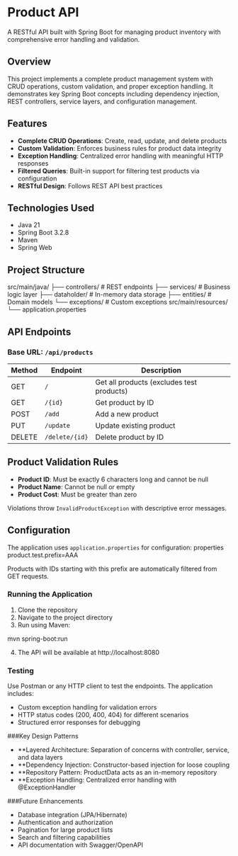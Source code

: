 # Product API

A RESTful API built with Spring Boot for managing product inventory with comprehensive error handling and validation.

## Overview

This project implements a complete product management system with CRUD operations, custom validation, and proper exception handling. It demonstrates key Spring Boot concepts including dependency injection, REST controllers, service layers, and configuration management.

## Features

- **Complete CRUD Operations**: Create, read, update, and delete products
- **Custom Validation**: Enforces business rules for product data integrity
- **Exception Handling**: Centralized error handling with meaningful HTTP responses
- **Filtered Queries**: Built-in support for filtering test products via configuration
- **RESTful Design**: Follows REST API best practices

## Technologies Used

- Java 21
- Spring Boot 3.2.8
- Maven
- Spring Web

## Project Structure

src/main/java/
├── controllers/       # REST endpoints
├── services/          # Business logic layer
├── dataholder/        # In-memory data storage
├── entities/          # Domain models
└── exceptions/        # Custom exceptions
src/main/resources/
└── application.properties

## API Endpoints

### Base URL: `/api/products`

| Method | Endpoint | Description |
|--------|----------|-------------|
| GET | `/` | Get all products (excludes test products) |
| GET | `/{id}` | Get product by ID |
| POST | `/add` | Add a new product |
| PUT | `/update` | Update existing product |
| DELETE | `/delete/{id}` | Delete product by ID |

## Product Validation Rules

- **Product ID**: Must be exactly 6 characters long and cannot be null
- **Product Name**: Cannot be null or empty
- **Product Cost**: Must be greater than zero

Violations throw `InvalidProductException` with descriptive error messages.

## Configuration

The application uses `application.properties` for configuration:
properties 
product.test.prefix=AAA 

Products with IDs starting with this prefix are automatically filtered from GET requests.

### Running the Application

1. Clone the repository
2. Navigate to the project directory
3. Run using Maven:

mvn spring-boot:run 

4. The API will be available at http://localhost:8080

### Testing
Use Postman or any HTTP client to test the endpoints. The application includes:

- Custom exception handling for validation errors
- HTTP status codes (200, 400, 404) for different scenarios
- Structured error responses for debugging

###Key Design Patterns

- **Layered Architecture: Separation of concerns with controller, service, and data layers
- **Dependency Injection: Constructor-based injection for loose coupling
- **Repository Pattern: ProductData acts as an in-memory repository
- **Exception Handling: Centralized error handling with @ExceptionHandler

###Future Enhancements

- Database integration (JPA/Hibernate)
- Authentication and authorization
- Pagination for large product lists
- Search and filtering capabilities
- API documentation with Swagger/OpenAPI

